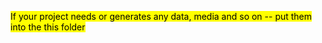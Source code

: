 <mark>If your project needs or generates any data, media and so on -- put them
into the this folder</mark>
